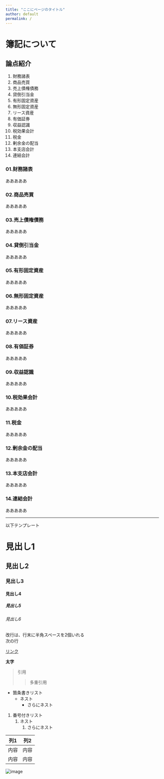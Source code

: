 ```yaml
---
title: "ここにページのタイトル"
author: default
permalink: /
---
```


# 簿記について

## 論点紹介
1. 財務諸表
2. 商品売買
3. 売上債権債務
4. 貸倒引当金
5. 有形固定資産
6. 無形固定資産
7. リース資産
8. 有価証券
9. 収益認識
10. 税効果会計
11. 税金
12. 剰余金の配当
13. 本支店会計
14. 連結会計

### 01.財務諸表
あああああ

### 02.商品売買
あああああ

### 03.売上債権債務
あああああ

### 04.貸倒引当金
あああああ

### 05.有形固定資産
あああああ

### 06.無形固定資産
あああああ

### 07.リース資産
あああああ

### 08.有価証券
あああああ

### 09.収益認識
あああああ

### 10.税効果会計
あああああ

### 11.税金
あああああ

### 12.剰余金の配当
あああああ

### 13.本支店会計
あああああ

### 14.連結会計
あああああ



---

以下テンプレート

# 見出し1
## 見出し2
### 見出し3
#### 見出し4
##### 見出し5
###### 見出し6

改行は、行末に半角スペースを2個いれる  
次の行

[リンク](https://www.google.co.jp/)

**太字**

> 引用
>> 多重引用


- 箇条書きリスト
  - ネスト
    - さらにネスト


1. 番号付きリスト
   1. ネスト
      1. さらにネスト

  
| 列1  | 列2  |
|-----|-----|
| 内容  | 内容  |
| 内容  | 内容  |

![image](/220422_GitHubPages/assets/images/logo-150.png)
